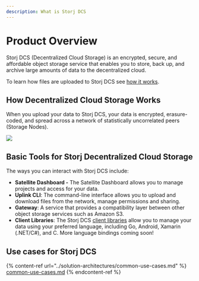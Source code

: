 ```yaml
---
description: What is Storj DCS
---
```


# Product Overview

Storj DCS (Decentralized Cloud Storage) is an encrypted, secure, and affordable object storage service that enables you to store, back up, and archive large amounts of data to the decentralized cloud.

To learn how files are uploaded to Storj DCS see [how it works](https://storj.io/how-it-works).&#x20;

## How Decentralized Cloud Storage Works

When you upload your data to Storj DCS, your data is encrypted, erasure-coded, and spread across a network of statistically uncorrelated peers (Storage Nodes).

![](https://assets-global.website-files.com/602eda09fc78af5a419706be/6037d462443538c5f8ca2bb3\_6022e0693d144c0e7d9711a0\_audit-image-2.gif)

## Basic Tools for Storj Decentralized Cloud Storage

The ways you can interact with Storj DCS include:

* **Satellite Dashboard -** The Satellite Dashboard allows you to manage projects and access for your data.
* **Uplink CLI**: The command-line interface allows you to upload and download files from the network, manage permissions and sharing.
* **Gateway**: A service that provides a compatibility layer between other object storage services such as Amazon S3.
* **Client Libraries**: The Storj DCS [client libraries](../api-reference/storj-client-libraries/) allow you to manage your data using your preferred language, including Go, Android, Xamarin (.NET/C#), and C. More language bindings coming soon!

## Use cases for Storj DCS

{% content-ref url="../solution-architectures/common-use-cases.md" %}
[common-use-cases.md](../solution-architectures/common-use-cases.md)
{% endcontent-ref %}

